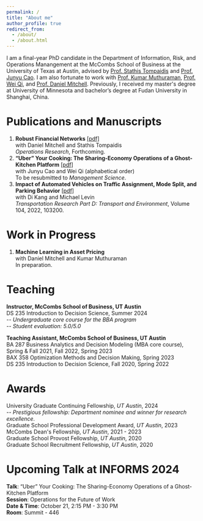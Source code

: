 ```yaml
---
permalink: /
title: "About me"
author_profile: true
redirect_from: 
  - /about/
  - /about.html
---
```


I am a final-year PhD candidate in the Department of Information, Risk, and Operations Manangement at the McCombs School of Business at the University of Texas at Austin, advised by [Prof. Stathis Tompaidis](https://www.mccombs.utexas.edu/faculty-and-research/faculty-directory/efstathios-tompaidis/) and [Prof. Junyu Cao](https://junyucao.com/). I am also fortunate to work with [Prof. Kumar Muthuraman](https://www.mccombs.utexas.edu/faculty-and-research/faculty-directory/kumar-muthuraman/), [Prof. Wei Qi](https://www.wei-qi.net/), and [Prof. Daniel Mitchell](https://www.mccombs.utexas.edu/faculty-and-research/faculty-directory/daniel-mitchell/). Previously, I received my master's degree at University of Minnesota and bachelor’s degree at Fudan University in Shanghai, China.

Publications and Manuscripts
======
1. **Robust Financial Networks** [[pdf]](https://pubsonline.informs.org/doi/10.1287/opre.2022.0272)<br/>
   with Daniel Mitchell and Stathis Tompaidis<br/>
   _Operations Research_, Forthcoming.
2. **“Uber” Your Cooking: The Sharing-Economy Operations of a Ghost-Kitchen Platform** [[pdf]](https://papers.ssrn.com/sol3/papers.cfm?abstract_id=4494858)<br/>
   with Junyu Cao and Wei Qi (alphabetical order)<br/>
   To be resubmitted to _Management Science_.
3. **Impact of Automated Vehicles on Traffic Assignment, Mode Split, and Parking Behavior** [[pdf]](https://www.sciencedirect.com/science/article/abs/pii/S136192092200030X)<br/>
   with Di Kang and Michael Levin<br/>
   _Transportation Research Part D: Transport and Environment_, Volume 104, 2022, 103200.<br/>

Work in Progress
======
1. **Machine Learning in Asset Pricing**<br/>
   with Daniel Mitchell and Kumar Muthuraman<br/>
   In preparation.

Teaching
======
**Instructor, McCombs School of Business, UT Austin**<br/>
DS 235 Introduction to Decision Science, Summer 2024<br/>
-- _Undergraduate core course for the BBA program_<br/>
-- _Student evaluation: 5.0/5.0_

**Teaching Assistant, McCombs School of Business, UT Austin**<br/>
BA 287 Business Analytics and Decision Modeling (MBA core course), Spring & Fall 2021, Fall 2022, Spring 2023<br/>
BAX 358 Optimization Methods and Decision Making, Spring 2023<br/>
DS 235 Introduction to Decision Science, Fall 2020, Spring 2022

Awards
======
University Graduate Continuing Fellowship, _UT Austin_, 2024<br/>
 -- _Prestigious fellowship: Department nominee and winner for research excellence_.<br/>
Graduate School Professional Development Award, _UT Austin_, 2023<br/>
McCombs Dean's Fellowship, _UT Austin_, 2021 - 2023<br/>
Graduate School Provost Fellowship, _UT Austin_, 2020<br/>
Graduate School Recruitment Fellowship, _UT Austin_, 2020<br/>

Upcoming Talk at INFORMS 2024
======
**Talk**: “Uber” Your Cooking: The Sharing-Economy Operations of a Ghost-Kitchen Platform<br/>
**Session**: Operations for the Future of Work<br/>
**Date & Time**: October 21, 2:15 PM - 3:30 PM<br/>
**Room**: Summit - 446

